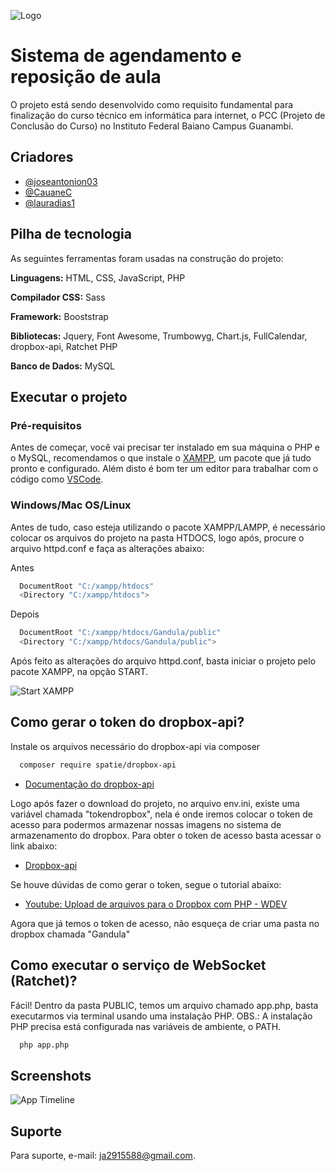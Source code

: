 
![Logo](https://gandula.000webhostapp.com/Arquivos/Frame%201058.png)

# Sistema de agendamento e reposição de aula

O projeto está sendo desenvolvido como requisito fundamental para finalização do curso técnico em informática para internet, o PCC (Projeto de Conclusão do Curso) no Instituto Federal Baiano Campus Guanambi.

## Criadores

- [@joseantonion03](https://www.github.com/joseantonion03)
- [@CauaneC](https://www.github.com/CauaneC)
- [@lauradias1](https://www.github.com/lauradias1)

## Pilha de tecnologia

As seguintes ferramentas foram usadas na construção do projeto:

**Linguagens:** HTML, CSS, JavaScript, PHP

**Compilador CSS:** Sass

**Framework:** Booststrap

**Bibliotecas:** Jquery, Font Awesome, Trumbowyg, Chart.js, FullCalendar, dropbox-api, Ratchet PHP

**Banco de Dados:** MySQL

## Executar o projeto

### Pré-requisitos

Antes de começar, você vai precisar ter instalado em sua máquina o PHP e o MySQL, recomendamos o que instale o [XAMPP](https://www.apachefriends.org/index.html), um pacote que já tudo pronto e configurado. Além disto é bom ter um editor para trabalhar com o código como [VSCode](https://code.visualstudio.com/).

### Windows/Mac OS/Linux

Antes de tudo, caso esteja utilizando o pacote XAMPP/LAMPP, é necessário colocar os arquivos do projeto na pasta HTDOCS, logo após, procure o arquivo httpd.conf e faça as alterações abaixo:

Antes
```bash
  DocumentRoot "C:/xampp/htdocs"
  <Directory "C:/xampp/htdocs">
```
Depois
```bash
  DocumentRoot "C:/xampp/htdocs/Gandula/public"
  <Directory "C:/xampp/htdocs/Gandula/public">
```


Após feito as alterações do arquivo httpd.conf, basta iniciar o projeto pelo pacote XAMPP, na opção START.

![Start XAMPP](https://gandula.000webhostapp.com/Arquivos/Captura%20de%20tela%202022-06-05%20231016.png)

## Como gerar o token do dropbox-api?

Instale os arquivos necessário do dropbox-api via composer

```bash
  composer require spatie/dropbox-api

```
- [Documentação  do dropbox-api](https://github.com/spatie/dropbox-api)

Logo após fazer o download do projeto, no arquivo env.ini, existe uma variável chamada "tokendropbox", nela é onde iremos colocar o token de acesso para podermos armazenar nossas imagens no sistema de armazenamento do dropbox. Para obter o token de acesso basta acessar o link abaixo:

- [Dropbox-api](https://www.dropbox.com/developers/apps)

Se houve dúvidas de como gerar o token, segue o tutorial abaixo:

- [Youtube: Upload de arquivos para o Dropbox com PHP - WDEV](https://www.youtube.com/watch?v=mLj3g5VbCcQ)

Agora que já temos o token de acesso, não esqueça de criar uma pasta no dropbox chamada "Gandula"

## Como executar o serviço de WebSocket (Ratchet)?

Fácil! Dentro da pasta PUBLIC, temos um arquivo chamado app.php, basta executarmos via terminal usando uma instalação PHP. OBS.: A instalação PHP precisa está configurada nas variáveis de ambiente, o PATH.

```bash
  php app.php

```

## Screenshots

![App Timeline](https://gandula.000webhostapp.com/Arquivos/Captura%20de%20tela%202022-06-05%20232357.png)


## Suporte

Para suporte, e-mail: ja2915588@gmail.com.